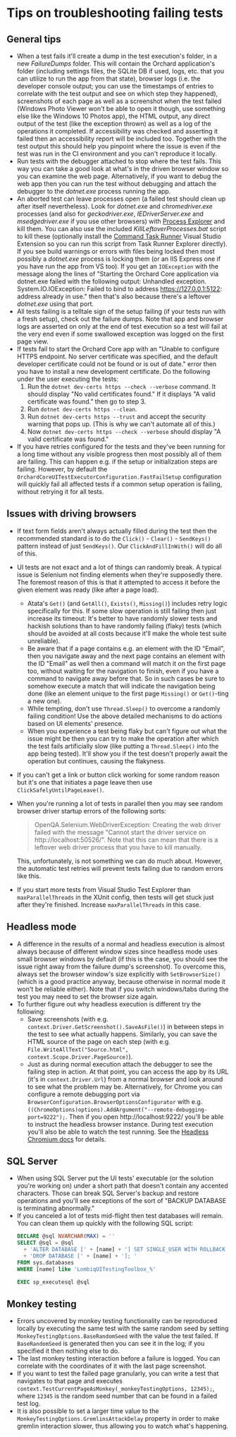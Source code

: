 # Tips on troubleshooting failing tests



## General tips

- When a test fails it'll create a dump in the test execution's folder, in a new *FailureDumps* folder. This will contain the Orchard application's folder (including settings files, the SQLite DB if used, logs, etc. that you can utilize to run the app from that state), browser logs (i.e. the developer console output; you can use the timestamps of entries to correlate with the test output and see on which step they happened), screenshots of each page as well as a screenshot when the test failed (Windows Photo Viewer won't be able to open it though, use something else like the Windows 10 Photos app), the HTML output, any direct output of the test (like the exception thrown) as well as a log of the operations it completed. If accessibility was checked and asserting it failed then an accessibility report will be included too. Together with the test output this should help you pinpoint where the issue is even if the test was run in the CI environment and you can't reproduce it locally.
- Run tests with the debugger attached to stop where the test fails. This way you can take a good look at what's in the driven browser window so you can examine the web page. Alternatively, if you want to debug the web app then you can run the test without debugging and attach the debugger to the *dotnet.exe* process running the app.
- An aborted test can leave processes open (a failed test should clean up after itself nevertheless). Look for *dotnet.exe* and *chromedriver.exe* processes (and also for *geckodriver.exe*, *IEDriverServer.exe* and *msedgedriver.exe* if you use other browsers) with [Process Explorer](https://docs.microsoft.com/en-us/sysinternals/downloads/process-explorer) and kill them. You can also use the included *KillLeftoverProcesses.bat* script to kill these (optionally install the [Command Task Runner](https://marketplace.visualstudio.com/items?itemName=MadsKristensen.CommandTaskRunner) Visual Studio Extension so you can run this script from Task Runner Explorer directly). If you see build warnings or errors with files being locked then most possibly a *dotnet.exe* process is locking them (or an IIS Express one if you have run the app from VS too). If you get an `IOException` with the message along the lines of "Starting the Orchard Core application via dotnet.exe failed with the following output: Unhandled exception. System.IO.IOException: Failed to bind to address https://127.0.0.1:5122: address already in use." then that's also because there's a leftover *dotnet.exe* using that port.
- All tests failing is a telltale sign of the setup failing (if your tests run with a fresh setup), check out the failure dumps. Note that app and browser logs are asserted on only at the end of test execution so a test will fail at the very end even if some swallowed exception was logged on the first page view.
- If tests fail to start the Orchard Core app with an "Unable to configure HTTPS endpoint. No server certificate was specified, and the default developer certificate could not be found or is out of date." error then you have to install a new development certificate. Do the following under the user executing the tests:
    1. Run the `dotnet dev-certs https --check --verbose` command. It should display "No valid certificates found." If it displays "A valid certificate was found." then go to step 3.
    2. Run `dotnet dev-certs https --clean`.
    3. Run `dotnet dev-certs https --trust` and accept the security warning that pops up. (This is why we can't automate all of this.)
    4. Now `dotnet dev-certs https --check --verbose` should display "A valid certificate was found."
- If you have retries configured for the tests and they've been running for a long time without any visible progress then most possibly all of them are failing. This can happen e.g. if the setup or initialization steps are failing. However, by default the `OrchardCoreUITestExecutorConfiguration.FastFailSetup` configuration will quickly fail all affected tests if a common setup operation is failing, without retrying it for all tests.


## Issues with driving browsers

- If text form fields aren't always actually filled during the test then the recommended standard is to do the `Click()` - `Clear()` - `SendKeys()` pattern instead of just `SendKeys()`. Our `ClickAndFillInWith()` will do all of this.
- UI tests are not exact and a lot of things can randomly break. A typical issue is Selenium not finding elements when they're supposedly there. The foremost reason of this is that it attempted to access it before the given element was ready (like after a page load).
  - Atata's `Get()` (and `GetAll()`, `Exists()`, `Missing()`) includes retry logic specifically for this. If some slow operation is still failing then just increase its timeout: It's better to have randomly slower tests and hackish solutions than to have randomly failing (flaky) tests (which should be avoided at all costs because it'll make the whole test suite unreliable).
  - Be aware that if a page contains e.g. an element with the ID "Email", then you navigate away and the next page contains an element with the ID "Email" as well then a command will match it on the first page too, without waiting for the navigation to finish, even if you have a command to navigate away before that. So in such cases be sure to somehow execute a match that will indicate the navigation being done (like an element unique to the first page `Missing()` or `Get()`-ting a new one).
  - While tempting, don't use `Thread.Sleep()` to overcome a randomly failing condition! Use the above detailed mechanisms to do actions based on UI elements' presence.
  - When you experience a test being flaky but can't figure out what the issue might be then you can try to make the operation after which the test fails artificially slow (like putting a `Thread.Sleep()` into the app being tested). It'll show you if the test doesn't properly await the operation but continues, causing the flakyness.
- If you can't get a link or button click working for some random reason but it's one that initiates a page leave then use `ClickSafelyUntilPageLeave()`.
- When you're running a lot of tests in parallel then you may see random browser driver startup errors of the following sorts: 
  > OpenQA.Selenium.WebDriverException: Creating the web driver failed with the message "Cannot start the driver service on http://localhost:50526/". Note that this can mean that there is a leftover web driver process that you have to kill manually.
  
    This, unfortunately, is not something we can do much about. However, the automatic test retries will prevent tests failing due to random errors like this.
- If you start more tests from Visual Studio Test Explorer than `maxParallelThreads` in the XUnit config, then tests will get stuck just after they're finished. Increase `maxParallelThreads` in this case.


## Headless mode

- A difference in the results of a normal and headless execution is almost always because of different window sizes since headless mode uses small browser windows by default (if this is the case, you should see the issue right away from the failure dump's screenshot). To overcome this, always set the browser window's size explicitly with `SetBrowserSize()` (which is a good practice anyway, because otherwise in normal mode it won't be reliable either). Note that if you switch windows/tabs during the test you may need to set the browser size again. 
- To further figure out why headless execution is different try the following:
  - Save screenshots (with e.g. `context.Driver.GetScreenshot().SaveAsFile()`) in between steps in the test to see what actually happens. Similarly, you can save the HTML source of the page on each step (with e.g. `File.WriteAllText("Source.html", context.Scope.Driver.PageSource)`).
  - Just as during normal execution attach the debugger to see the failing step in action. At that point, you can access the app by its URL (it's in `context.Driver.Url`) from a normal browser and look around to see what the problem may be. Alternatively, for Chrome you can configure a remote debugging port via `BrowserConfiguration.BrowserOptionsConfigurator` with e.g. `((ChromeOptions)options).AddArgument("--remote-debugging-port=9222");`. Then if you open http://localhost:9222/ you'll be able to instruct the headless browser instance. During test execution you'll also be able to watch the test running. See the [Headless Chromium docs](https://chromium.googlesource.com/chromium/src/+/lkgr/headless/README.md) for details.


## SQL Server

- When using SQL Server put the UI tests' executable (or the solution you're working on) under a short path that doesn't contain any accented characters. Those can break SQL Server's backup and restore operations and you'll see exceptions of the sort of "BACKUP DATABASE is terminating abnormally."
- If you canceled a lot of tests mid-flight then test databases will remain. You can clean them up quickly with the following SQL script:
    ```sql
    DECLARE @sql NVARCHAR(MAX) = ''
    SELECT @sql = @sql 
      + 'ALTER DATABASE [' + [name] + '] SET SINGLE_USER WITH ROLLBACK IMMEDIATE; '
      + 'DROP DATABASE [' + [name] + ']; '
    FROM sys.databases 
    WHERE [name] like 'LombiqUITestingToolbox_%'

    EXEC sp_executesql @sql 
    ```


## Monkey testing

- Errors uncovered by monkey testing functionality can be reproduced locally by executing the same test with the same random seed by setting `MonkeyTestingOptions.BaseRandomSeed` with the value the test failed. If `BaseRandomSeed` is generated then you can see it in the log; if you specified it then nothing else to do.
- The last monkey testing interaction before a failure is logged. You can correlate with the coordinates of it with the last page screenshot.
- If you want to test the failed page granularly, you can write a test that navigates to that page and executes `context.TestCurrentPageAsMonkey(_monkeyTestingOptions, 12345);`, where `12345` is the random seed number that can be found in a failed test log.
- It is also possible to set a larger time value to the `MonkeyTestingOptions.GremlinsAttackDelay` property in order to make gremlin interaction slower, thus allowing you to watch what's happening.
